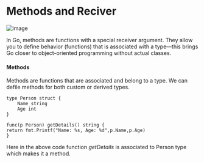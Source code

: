 # Methods and Reciver

![image](https://www.21kschool.com/in/wp-content/uploads/sites/4/2024/09/Learning-Methods.png)


In Go, methods are functions with a special receiver argument. They allow you to define behavior (functions) that is associated with a type—this brings Go closer to object-oriented programming without actual classes.

#### Methods

Methods are functions that are associated and belong to a type.
We can defile methods for both custom or derived types.

``` 
type Person struct {
    Name string
    Age int
}

func(p Person) getDetails() string {
return fmt.Printf("Name: %s, Age: %d",p.Name,p.Age)
}
```
Here in the above code function *getDetails* is associated to Person type which makes it a method.

